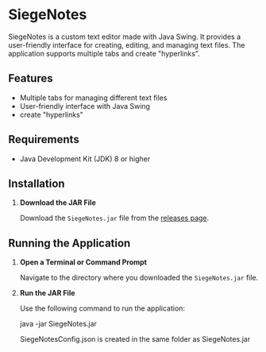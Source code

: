 # SiegeNotes

SiegeNotes is a custom text editor made with Java Swing. It provides a user-friendly interface for creating, editing, and managing text files. The application supports multiple tabs and create "hyperlinks".

## Features

- Multiple tabs for managing different text files
- User-friendly interface with Java Swing
- create "hyperlinks"

## Requirements

- Java Development Kit (JDK) 8 or higher

## Installation

1. **Download the JAR File**

   Download the `SiegeNotes.jar` file from the [releases page](https://github.com/GearScreen/SiegeNotes/releases).

## Running the Application

1. **Open a Terminal or Command Prompt**

   Navigate to the directory where you downloaded the `SiegeNotes.jar` file.

2. **Run the JAR File**

   Use the following command to run the application:

   java -jar SiegeNotes.jar

   SiegeNotesConfig.json is created in the same folder as SiegeNotes.jar
